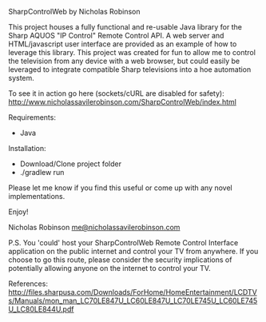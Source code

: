 SharpControlWeb by Nicholas Robinson

This project houses a fully functional and re-usable Java library for the Sharp AQUOS "IP Control" Remote Control API. A web server and HTML/javascript user interface are provided as an example of how to leverage this library. This project was created for fun to allow me to control the television from any device with a web browser, but could easily be leveraged to integrate compatible Sharp televisions into a hoe automation system.

To see it in action go here (sockets/cURL are disabled for safety):
http://www.nicholassavilerobinson.com/SharpControlWeb/index.html

Requirements:
- Java

Installation:
- Download/Clone project folder
- ./gradlew run

Please let me know if you find this useful or come up with any novel implementations.

Enjoy!

Nicholas Robinson
me@nicholassavilerobinson.com

P.S. You 'could' host your SharpControlWeb Remote Control Interface application on the public internet and control your TV from anywhere. If you choose to go this route, please consider the security implications of potentially allowing anyone on the internet to control your TV.

References:
http://files.sharpusa.com/Downloads/ForHome/HomeEntertainment/LCDTVs/Manuals/mon_man_LC70LE847U_LC60LE847U_LC70LE745U_LC60LE745U_LC80LE844U.pdf